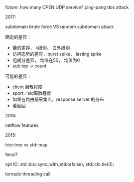 
future:
how many OPEN UDP service? ping-pang dos attack


2017:

subdomain brute force VS random subdomain attack

确定的差异：
* 量的差异， k级别， 白外级别
* 访问态势的差异，burst spike， lasting spike
* 组成分差异， 均值在50， 均值为0
* sub top -> count

可能的差异：
* client 离散程度
* sport／sid离散程度
* 如果在路由器采集点，response server 的分布
* 看返回


2016:

netflow features



2015:

trie::tree vs std::map

fenci?

opt IO:
    std::ios::sync_with_stdio(false);
    std::cin.tie(0);

tornado threading call


